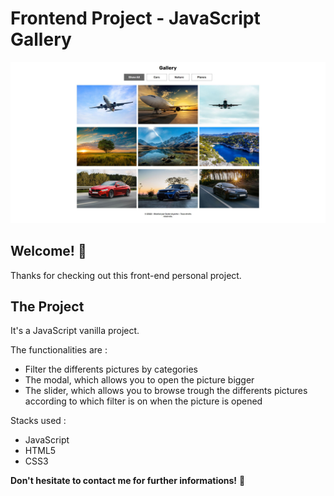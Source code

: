 # Frontend Project - JavaScript Gallery

![Design preview for the Tip calculator app coding challenge](./images/gallery-preview.JPG)

## Welcome! 👋

Thanks for checking out this front-end personal project.

## The Project

It's a JavaScript vanilla project. 

The functionalities are :
- Filter the differents pictures by categories
- The modal, which allows you to open the picture bigger
- The slider, which allows you to browse trough the differents pictures according to which filter is on when the picture is opened

Stacks used :
- JavaScript
- HTML5
- CSS3

**Don't hesitate to contact me for further informations!** 🚀
